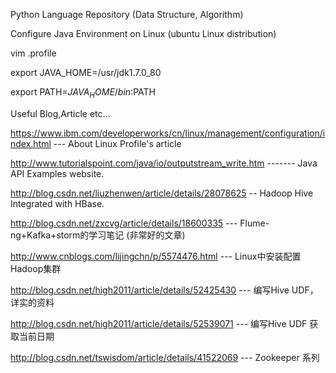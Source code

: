 Python Language Repository (Data Structure, Algorithm)

Configure Java Environment on Linux (ubuntu Linux distribution)


vim .profile


export JAVA_HOME=/usr/jdk1.7.0_80

export PATH=$JAVA_HOME/bin:$PATH


Useful Blog,Article etc...

https://www.ibm.com/developerworks/cn/linux/management/configuration/index.html  --- About Linux Profile's article

http://www.tutorialspoint.com/java/io/outputstream_write.htm  ------- Java API Examples website.

http://blog.csdn.net/liuzhenwen/article/details/28078625 -- Hadoop Hive Integrated with HBase.


http://blog.csdn.net/zxcvg/article/details/18600335  --- Flume-ng+Kafka+storm的学习笔记 (非常好的文章)

http://www.cnblogs.com/lijingchn/p/5574476.html  --- Linux中安装配置Hadoop集群

http://blog.csdn.net/high2011/article/details/52425430  --- 编写Hive UDF，详实的资料

http://blog.csdn.net/high2011/article/details/52539071  --- 编写Hive UDF 获取当前日期

http://blog.csdn.net/tswisdom/article/details/41522069  --- Zookeeper 系列
